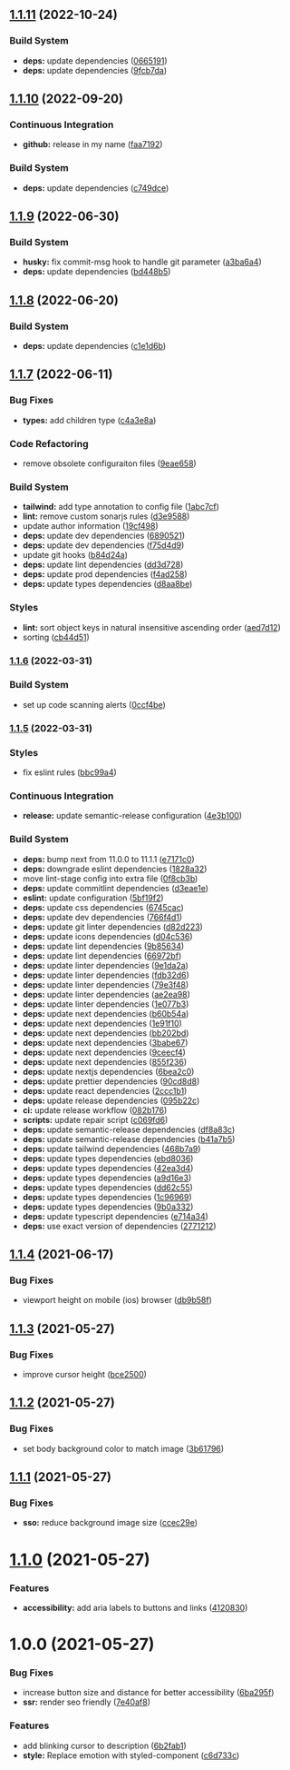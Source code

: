 ## [1.1.11](https://github.com/simongolms/gol.ms/compare/v1.1.10...v1.1.11) (2022-10-24)


### Build System

* **deps:** update dependencies ([0665191](https://github.com/simongolms/gol.ms/commit/06651912d1008399feac8181019a8012acc624f0))
* **deps:** update dependencies ([9fcb7da](https://github.com/simongolms/gol.ms/commit/9fcb7da658a141d4da2f984f7b9a3486b5e83b66))

## [1.1.10](https://github.com/simongolms/gol.ms/compare/v1.1.9...v1.1.10) (2022-09-20)


### Continuous Integration

* **github:** release in my name ([faa7192](https://github.com/simongolms/gol.ms/commit/faa71922a253677d49a46a671d7eb823dd020a7a))


### Build System

* **deps:** update dependencies ([c749dce](https://github.com/simongolms/gol.ms/commit/c749dce2f7b5acd9e9a6398495e20362d0aa9fc8))

## [1.1.9](https://github.com/simongolms/gol.ms/compare/v1.1.8...v1.1.9) (2022-06-30)


### Build System

* **husky:** fix commit-msg hook to handle git parameter ([a3ba6a4](https://github.com/simongolms/gol.ms/commit/a3ba6a4ee78aea549201a92749685543146e25c3))
* **deps:** update dependencies ([bd448b5](https://github.com/simongolms/gol.ms/commit/bd448b55dd9ce56a737437d48c51af6d51d164e6))

## [1.1.8](https://github.com/simongolms/gol.ms/compare/v1.1.7...v1.1.8) (2022-06-20)


### Build System

* **deps:** update dependencies ([c1e1d6b](https://github.com/simongolms/gol.ms/commit/c1e1d6bd89b51700bea3c2b71f4852e8ff658765))

## [1.1.7](https://github.com/simongolms/gol.ms/compare/v1.1.6...v1.1.7) (2022-06-11)


### Bug Fixes

* **types:** add children type ([c4a3e8a](https://github.com/simongolms/gol.ms/commit/c4a3e8a51c2c3207813ee0868258206164549cee))


### Code Refactoring

* remove obsolete configuraiton files ([9eae658](https://github.com/simongolms/gol.ms/commit/9eae65839aa6eb37a3c3c549633bc53d07c7c7d3))


### Build System

* **tailwind:** add type annotation to config file ([1abc7cf](https://github.com/simongolms/gol.ms/commit/1abc7cf4be92eee3b1a53110cf30b8ef00b1e034))
* **lint:** remove custom sonarjs rules ([d3e9588](https://github.com/simongolms/gol.ms/commit/d3e9588930f3fd1829e817323b208a8f7b722ece))
* update author information ([19cf498](https://github.com/simongolms/gol.ms/commit/19cf49899b77ea1a76d383eeadbedb159d94a5ac))
* **deps:** update dev dependencies ([6890521](https://github.com/simongolms/gol.ms/commit/68905216c24995d80a1fe07d96532cb1d38ea96c))
* **deps:** update dev dependencies ([f75d4d9](https://github.com/simongolms/gol.ms/commit/f75d4d9bf8779a7fec7158dd3c11abdce7d3ad78))
* update git hooks ([b84d24a](https://github.com/simongolms/gol.ms/commit/b84d24a8ef46d20c180e5b89d569c804c3854da5))
* **deps:** update lint dependencies ([dd3d728](https://github.com/simongolms/gol.ms/commit/dd3d72895be79e15cf1124f0852582e876496db2))
* **deps:** update prod dependencies ([f4ad258](https://github.com/simongolms/gol.ms/commit/f4ad258aaf0834c01577f2d99fc44944574bffe8))
* **deps:** update types dependencies ([d8aa8be](https://github.com/simongolms/gol.ms/commit/d8aa8beb1c7a190c4299e3f39e8d337f2bd0d209))


### Styles

* **lint:** sort object keys in natural insensitive ascending order ([aed7d12](https://github.com/simongolms/gol.ms/commit/aed7d1297a15586d0980db65fcbd5dcc3771b8d6))
* sorting ([cb44d51](https://github.com/simongolms/gol.ms/commit/cb44d5170a3012626fd9cf89f632104e24ba2596))

### [1.1.6](https://github.com/simongolms/gol.ms/compare/v1.1.5...v1.1.6) (2022-03-31)


### Build System

* set up code scanning alerts ([0ccf4be](https://github.com/simongolms/gol.ms/commit/0ccf4be5c435b68ac5829285242e5e86f79d1105))

### [1.1.5](https://github.com/simongolms/gol.ms/compare/v1.1.4...v1.1.5) (2022-03-31)


### Styles

* fix eslint rules ([bbc99a4](https://github.com/simongolms/gol.ms/commit/bbc99a48d40185d377e35ca3e6df9c120b2a0a0b))


### Continuous Integration

* **release:** update semantic-release configuration ([4e3b100](https://github.com/simongolms/gol.ms/commit/4e3b10075c637b7a08fe5bf5d62e82607c9b55a3))


### Build System

* **deps:** bump next from 11.0.0 to 11.1.1 ([e7171c0](https://github.com/simongolms/gol.ms/commit/e7171c01db10637ae356d1c29ea1634ee2a9cd7a))
* **deps:** downgrade eslint dependencies ([1828a32](https://github.com/simongolms/gol.ms/commit/1828a329cb5b7b05487d11117a01b06f29d2982f))
* move lint-stage config into extra file ([0f8cb3b](https://github.com/simongolms/gol.ms/commit/0f8cb3bfa56f15ea4e2e8e1ff35b1b1621c4607d))
* **deps:** update commitlint dependencies ([d3eae1e](https://github.com/simongolms/gol.ms/commit/d3eae1e829faf0d81405ffdfac454f72354226d6))
* **eslint:** update configuration ([5bf19f2](https://github.com/simongolms/gol.ms/commit/5bf19f2b1e9efa429f6a60654f6646c1fb6084ab))
* **deps:** update css dependencies ([6745cac](https://github.com/simongolms/gol.ms/commit/6745cacbfa2b62ca73ac45975ff55583e452b8c4))
* **deps:** update dev dependencies ([766f4d1](https://github.com/simongolms/gol.ms/commit/766f4d1ddad4cd414b4103c360a598894e9075dd))
* **deps:** update git linter dependencies ([d82d223](https://github.com/simongolms/gol.ms/commit/d82d223ae7633c369aa515acbdf112c0a6c68bca))
* **deps:** update icons dependencies ([d04c536](https://github.com/simongolms/gol.ms/commit/d04c536a9b8ccf5f832ae5bd730e80115b7d7295))
* **deps:** update lint dependencies ([9b85634](https://github.com/simongolms/gol.ms/commit/9b85634961cb97f1910713b90cbeee824ea2dde9))
* **deps:** update lint dependencies ([66972bf](https://github.com/simongolms/gol.ms/commit/66972bf94984ac4f7a6745050b6be57ddf7a8ca2))
* **deps:** update linter dependencies ([9e1da2a](https://github.com/simongolms/gol.ms/commit/9e1da2abac3cd8026f29cd3d9b2d0ece51407062))
* **deps:** update linter dependencies ([fdb32d6](https://github.com/simongolms/gol.ms/commit/fdb32d66f498049e4ce22720a4f37b4afd916f32))
* **deps:** update linter dependencies ([79e3f48](https://github.com/simongolms/gol.ms/commit/79e3f480113402ca5a2cfb24d13edc1d18ba0ec7))
* **deps:** update linter dependencies ([ae2ea98](https://github.com/simongolms/gol.ms/commit/ae2ea981c8262c667eca00e2fcae4a3c9b6f3304))
* **deps:** update linter dependencies ([1e077b3](https://github.com/simongolms/gol.ms/commit/1e077b358ad3939670f6ae19328941229bca8505))
* **deps:** update next dependencies ([b60b54a](https://github.com/simongolms/gol.ms/commit/b60b54ad4b8bf8892625a6011d903cf720e96730))
* **deps:** update next dependencies ([1e91f10](https://github.com/simongolms/gol.ms/commit/1e91f10182fb8941f792b31ff5ba8aa3465d4796))
* **deps:** update next dependencies ([bb202bd](https://github.com/simongolms/gol.ms/commit/bb202bdae2ef5961bca84cf69387566e02226c14))
* **deps:** update next dependencies ([3babe67](https://github.com/simongolms/gol.ms/commit/3babe67dad7b1260f629e5dd5a910f3c1224478f))
* **deps:** update next dependencies ([9ceecf4](https://github.com/simongolms/gol.ms/commit/9ceecf43669e2806b0b5ebfeb8e73d9a28ff3208))
* **deps:** update next dependencies ([855f236](https://github.com/simongolms/gol.ms/commit/855f236cc11e37cb2740e166f8d46da4945fb235))
* **deps:** update nextjs dependencies ([6bea2c0](https://github.com/simongolms/gol.ms/commit/6bea2c0dc9147d90b34b8558dfa8aa2f7597696f))
* **deps:** update prettier dependencies ([90cd8d8](https://github.com/simongolms/gol.ms/commit/90cd8d8622675b646ef5d70b338f991b714eb9cc))
* **deps:** update react dependencies ([2ccc1b1](https://github.com/simongolms/gol.ms/commit/2ccc1b1620661f825a122c74e5e99ea4153babcf))
* **deps:** update release dependencies ([095b22c](https://github.com/simongolms/gol.ms/commit/095b22cdb746e57de66d649f0fe098fd41f704ac))
* **ci:** update release workflow ([082b176](https://github.com/simongolms/gol.ms/commit/082b1764041ab8078e2da678e29417479312f2c1))
* **scripts:** update repair script ([c069fd6](https://github.com/simongolms/gol.ms/commit/c069fd6fb800fb00b6141359925c3d9254d0b947))
* **deps:** update semantic-release dependencies ([df8a83c](https://github.com/simongolms/gol.ms/commit/df8a83c45b58b295b5b596101dbce061b7c18206))
* **deps:** update semantic-release dependencies ([b41a7b5](https://github.com/simongolms/gol.ms/commit/b41a7b53f1e9bc58a1dd9ddf319f5e63b7f4e0be))
* **deps:** update tailwind dependencies ([468b7a9](https://github.com/simongolms/gol.ms/commit/468b7a9a67e2a191d56dc51af321b6eaaeae3c5e))
* **deps:** update types dependencies ([ebd8036](https://github.com/simongolms/gol.ms/commit/ebd8036cda07ff04ba9546d73a12e0920ff31693))
* **deps:** update types dependencies ([42ea3d4](https://github.com/simongolms/gol.ms/commit/42ea3d4f6eeef170bdd01d3656e60b4fd256e5d3))
* **deps:** update types dependencies ([a9d16e3](https://github.com/simongolms/gol.ms/commit/a9d16e3567a6f02f80f4547e5fdea48002c74c7b))
* **deps:** update types dependencies ([dd62c55](https://github.com/simongolms/gol.ms/commit/dd62c55e84be23b123a658086dfbe2c9e419a481))
* **deps:** update types dependencies ([1c96969](https://github.com/simongolms/gol.ms/commit/1c9696967603e8112c775c3222a2ca3d10e01654))
* **deps:** update types dependencies ([9b0a332](https://github.com/simongolms/gol.ms/commit/9b0a332412a3aced693cb63f69c62e9a6b916224))
* **deps:** update typescript dependencies ([e714a34](https://github.com/simongolms/gol.ms/commit/e714a3405135420c085b992efa5c8967560ac058))
* **deps:** use exact version of dependencies ([2771212](https://github.com/simongolms/gol.ms/commit/2771212d31c040c94c6beefc2464892178eeb927))

## [1.1.4](https://github.com/simongolms/gol.ms/compare/v1.1.3...v1.1.4) (2021-06-17)


### Bug Fixes

* viewport height on mobile (ios) browser ([db9b58f](https://github.com/simongolms/gol.ms/commit/db9b58f1832569bda854cf700816def6253d4934))

## [1.1.3](https://github.com/simongolms/gol.ms/compare/v1.1.2...v1.1.3) (2021-05-27)


### Bug Fixes

* improve cursor height ([bce2500](https://github.com/simongolms/gol.ms/commit/bce250086ef2b2f6a6c7f2043f1954756184b644))

## [1.1.2](https://github.com/simongolms/gol.ms/compare/v1.1.1...v1.1.2) (2021-05-27)


### Bug Fixes

* set body background color to match image ([3b61796](https://github.com/simongolms/gol.ms/commit/3b61796ed8daf7a28eb8a5908acc8e594cd69d5d))

## [1.1.1](https://github.com/simongolms/gol.ms/compare/v1.1.0...v1.1.1) (2021-05-27)


### Bug Fixes

* **sso:** reduce background image size ([ccec29e](https://github.com/simongolms/gol.ms/commit/ccec29e164f2b7da15fd15f05f03cac6df4273e2))

# [1.1.0](https://github.com/simongolms/gol.ms/compare/v1.0.0...v1.1.0) (2021-05-27)


### Features

* **accessibility:** add aria labels to buttons and links ([4120830](https://github.com/simongolms/gol.ms/commit/41208304d390d764612949bbf259acf975a4306c))

# 1.0.0 (2021-05-27)


### Bug Fixes

* increase button size and distance for better accessibility ([6ba295f](https://github.com/simongolms/gol.ms/commit/6ba295f6a2ddff66bdff12e918840e09dcdf7b0a))
* **ssr:** render seo friendly ([7e40af8](https://github.com/simongolms/gol.ms/commit/7e40af835ca45619abf1a21a4851c4a214e8bee1))


### Features

* add blinking cursor to description ([6b2fab1](https://github.com/simongolms/gol.ms/commit/6b2fab17f8dbfad032aaae51f027502d5daec2a1))
* **style:** Replace emotion with styled-component ([c6d733c](https://github.com/simongolms/gol.ms/commit/c6d733c1dc859f186633f7d8941ab4dccd7c3a14))
